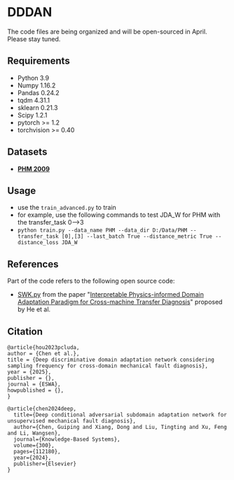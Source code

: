 # DDDAN


The code files are being organized and will be open-sourced in April. Please stay tuned.


## Requirements
- Python 3.9
- Numpy 1.16.2
- Pandas 0.24.2
- tqdm 4.31.1
- sklearn 0.21.3
- Scipy 1.2.1
- pytorch >= 1.2
- torchvision >= 0.40


## Datasets
- **[PHM 2009](https://www.phmsociety.org/competition/PHM/09/apparatus)**


## Usage
- use the `train_advanced.py` to train
- for example, use the following commands to test JDA_W for PHM with the transfer_task 0-->3
- `python train.py --data_name PHM --data_dir D:/Data/PHM --transfer_task [0],[3] --last_batch True --distance_metric True --distance_loss JDA_W`


## References
Part of the code refers to the following open source code:
- [SWK.py](https://github.com/liguge/WIDAN) from the paper "[Interpretable Physics-informed Domain Adaptation Paradigm for Cross-machine Transfer Diagnosis](https://doi.org/10.1016/j.knosys.2024.111499)" proposed by He et al.


## Citation
```
@article{hou2023pcluda,
author = {Chen et al.},
title = {Deep discriminative domain adaptation network considering sampling frequency for cross-domain mechanical fault diagnosis},
year = {2025},
publisher = {},
journal = {ESWA},
howpublished = {},
}

@article{chen2024deep,
  title={Deep conditional adversarial subdomain adaptation network for unsupervised mechanical fault diagnosis},
  author={Chen, Guiping and Xiang, Dong and Liu, Tingting and Xu, Feng and Li, Wangsen},
  journal={Knowledge-Based Systems},
  volume={300},
  pages={112180},
  year={2024},
  publisher={Elsevier}
}
```

 
